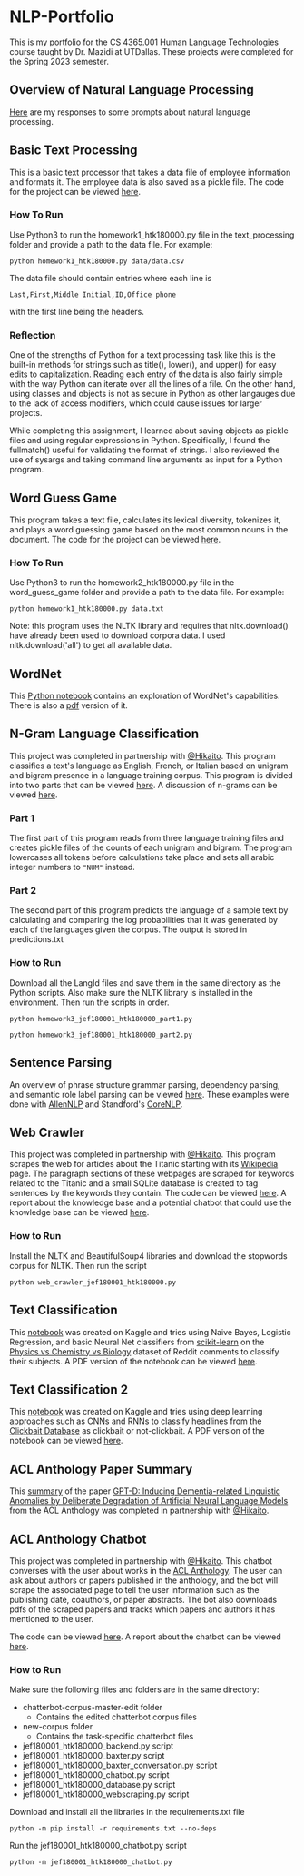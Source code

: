# NLP-Portfolio
This is my portfolio for the CS 4365.001 Human Language Technologies course taught by Dr. Mazidi at UTDallas. These projects were completed for the Spring 2023 semester. 

## Overview of Natural Language Processing
[Here](overview_of_nlp.pdf) are my responses to some prompts about natural language processing.


## Basic Text Processing
This is a basic text processor that takes a data file of employee information and formats it. The employee data is also saved as a pickle file. The code for the project can be viewed [here](text_processing/homework1_htk180000.py).

### How To Run
Use Python3 to run the homework1_htk180000.py file in the text_processing folder and provide a path to the data file. For example:

`python homework1_htk180000.py data/data.csv`

The data file should contain entries where each line is 

`Last,First,Middle Initial,ID,Office phone`

with the first line being the headers.

### Reflection
One of the strengths of Python for a text processing task like this is the built-in methods for strings such as title(), lower(), and upper() for easy edits to capitalization. Reading each entry of the data is also fairly simple with the way Python can iterate over all the lines of a file. On the other hand, using classes and objects is not as secure in Python as other langauges due to the lack of access modifiers, which could cause issues for larger projects.

While completing this assignment, I learned about saving objects as pickle files and using regular expressions in Python. Specifically, I found the fullmatch() useful for validating the format of strings. I also reviewed the use of sysargs and taking command line arguments as input for a Python program.


## Word Guess Game
This program takes a text file, calculates its lexical diversity, tokenizes it, and plays a word guessing game based on the most common nouns in the document. The code for the project can be viewed [here](word_guess_game/homework2_htk180000.py).

### How To Run
Use Python3 to run the homework2_htk180000.py file in the word_guess_game folder and provide a path to the data file. For example:

`python homework1_htk180000.py data.txt`

Note: this program uses the NLTK library and requires that nltk.download() have already been used to download corpora data.  I used nltk.download('all') to get all available data.


## WordNet
This [Python notebook](wordnet/homework3_htk180000.ipynb) contains an exploration of WordNet's capabilities. There is also a [pdf](wordnet/homework3_htk180000.pdf) version of it.

## N-Gram Language Classification
This project was completed in partnership with [@Hikaito](https://github.com/Hikaito).
This program classifies a text's language as English, French, or Italian based on unigram and bigram presence in a language training corpus.
This program is divided into two parts that can be viewed [here](n-gram_language_model). A discussion of n-grams can be viewed [here](n-gram_language_model/N-Gram_Narrative.pdf).

### Part 1
The first part of this program reads from three language training files and creates pickle files of the counts of each unigram and bigram.
The program lowercases all tokens before calculations take place and sets all arabic integer numbers to `"NUM"` instead.


### Part 2
The second part of this program predicts the language of a sample text by calculating and comparing the log probabilities that it was generated by each of the languages given the corpus. The output is stored in predictions.txt


### How to Run
Download all the LangId files and save them in the same directory as the Python scripts. Also make sure the NLTK library is installed in the environment. Then run the scripts in order.

`python homework3_jef180001_htk180000_part1.py`

`python homework3_jef180001_htk180000_part2.py`


## Sentence Parsing
An overview of phrase structure grammar parsing, dependency parsing, and semantic role label parsing can be viewed [here](sentence_parsing/htk180000_sentence_parsing.pdf). These examples were done with [AllenNLP](https://demo.allennlp.org/reading-comprehension/bidaf-elmo) and Standford's [CoreNLP](https://stanfordnlp.github.io/CoreNLP/).


## Web Crawler
This project was completed in partnership with [@Hikaito](https://github.com/Hikaito).
This program scrapes the web for articles about the Titanic starting with its [Wikipedia](https://en.wikipedia.org/wiki/Titanic) page. The paragraph sections of these webpages are scraped for keywords related to the Titanic and a small SQLite database is created to tag sentences by the keywords they contain. The code can be viewed [here](web_crawler/web_crawler_jef180001_htk180000.py). A report about the knowledge base and a potential chatbot that could use the knowledge base can be viewed [here](web_crawler/web_crawler_report.pdf). 

### How to Run
Install the NLTK and BeautifulSoup4 libraries and download the stopwords corpus for NLTK. Then run the script

`python web_crawler_jef180001_htk180000.py`


## Text Classification
This [notebook](text_classification/text_classification_htk180000.ipynb) was created on Kaggle and tries using Naive Bayes, Logistic Regression, and basic Neural Net classifiers from [scikit-learn](https://scikit-learn.org/stable/index.html) on the [Physics vs Chemistry vs Biology](https://www.kaggle.com/datasets/vivmankar/physics-vs-chemistry-vs-biology/code?datasetId=1687228&sortBy=dateRun&tab=profile) dataset of Reddit comments to classify their subjects. A PDF version of the notebook can be viewed [here](text_classification/text_classification_htk180000.pdf).

## Text Classification 2
This [notebook](text_classification_2/htk180000_text-classification-2.ipynb) was created on Kaggle and tries using deep learning approaches such as CNNs and RNNs to classify headlines from the [Clickbait Database](https://www.kaggle.com/datasets/amananandrai/clickbait-dataset) as clickbait or not-clickbait. A PDF version of the notebook can be viewed [here](text_classification_2/htk180000_text_classification_2.pdf).

## ACL Anthology Paper Summary
This [summary](acl_paper_summary/jef180001_htk180000_ACL_paper_summary.pdf) of the paper [GPT-D: Inducing Dementia-related Linguistic Anomalies by Deliberate Degradation of Artificial Neural Language Models](https://aclanthology.org/2022.acl-long.131/) from the ACL Anthology was completed in partnership with [@Hikaito](https://github.com/Hikaito).

## ACL Anthology Chatbot
This project was completed in partnership with [@Hikaito](https://github.com/Hikaito).
This chatbot converses with the user about works in the [ACL Anthology](https://aclanthology.org/). The user can ask about authors or papers published in the anthology, and the bot will scrape the associated page to tell the user information such as the publishing date, coauthors, or paper abstracts. The bot also downloads pdfs of the scraped papers and tracks which papers and authors it has mentioned to the user.

The code can be viewed [here](chatbot). A report about the chatbot can be viewed [here](chatbot/jef180001_htk180000_chatbot_report.pdf). 

### How to Run
Make sure the following files and folders are in the same directory:
- chatterbot-corpus-master-edit folder
    - Contains the edited chatterbot corpus files
- new-corpus folder
     - Contains the task-specific chatterbot files
- jef180001_htk180000_backend.py script
- jef180001_htk180000_baxter.py script
- jef180001_htk180000_baxter_conversation.py script
- jef180001_htk180000_chatbot.py script
- jef180001_htk180000_database.py script
- jef180001_htk180000_webscraping.py script


Download and install all the libraries in the requirements.txt file

`python -m pip install -r requirements.txt --no-deps`


Run the jef180001_htk180000_chatbot.py script

`python -m jef180001_htk180000_chatbot.py`
